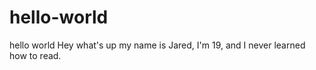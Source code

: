 # hello-world
hello world
Hey what's up my name is Jared, I'm 19, and I never learned how to read. 
